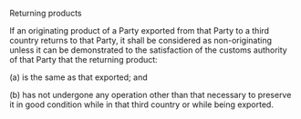 Returning products


If an originating product of a Party exported from that Party to a third country returns to that Party, it shall be considered as non-originating unless it can be demonstrated to the satisfaction of the customs authority of that Party that the returning product:

(a)	is the same as that exported; and


(b)	has not undergone any operation other than that necessary to preserve it in good condition while in that third country or while being exported.
